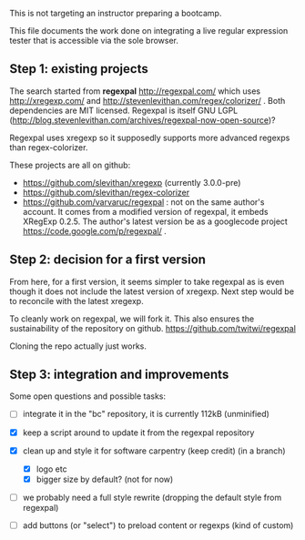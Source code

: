 This is not targeting an instructor preparing a bootcamp.

This file documents the work done on integrating a live regular expression tester that is accessible via the sole browser.

## Step 1: existing projects

The search started from **regexpal** http://regexpal.com/ which uses http://xregexp.com/ and http://stevenlevithan.com/regex/colorizer/ .
Both dependencies are MIT licensed.
Regexpal is itself GNU LGPL (http://blog.stevenlevithan.com/archives/regexpal-now-open-source)?

Regexpal uses xregexp so it supposedly supports more advanced regexps than regex-colorizer.

These projects are all on github:

- https://github.com/slevithan/xregexp (currently 3.0.0-pre)
- https://github.com/slevithan/regex-colorizer
- https://github.com/varvaruc/regexpal : not on the same author's account. It comes from a modified version of regexpal, it embeds XRegExp 0.2.5. The author's latest version be as a googlecode project https://code.google.com/p/regexpal/ . 

## Step 2: decision for a first version

From here, for a first version, it seems simpler to take regexpal as is even though it does not include the latest version of xregexp. Next step would be to reconcile with the latest xregexp.

To cleanly work on regexpal, we will fork it.
This also ensures the sustainability of the repository on github.
https://github.com/twitwi/regexpal

Cloning the repo actually just works.

## Step 3: integration and improvements

Some open questions and possible tasks:

- [ ] integrate it in the "bc" repository, it is currently 112kB (unminified)
- [x] keep a script around to update it from the regexpal repository
- [x] clean up and style it for software carpentry (keep credit) (in a branch)
  - [x] logo etc
  - [x] bigger size by default? (not for now)
- [ ] we probably need a full style rewrite (dropping the default style from regexpal)
- [ ] add buttons (or "select") to preload content or regexps (kind of custom)

